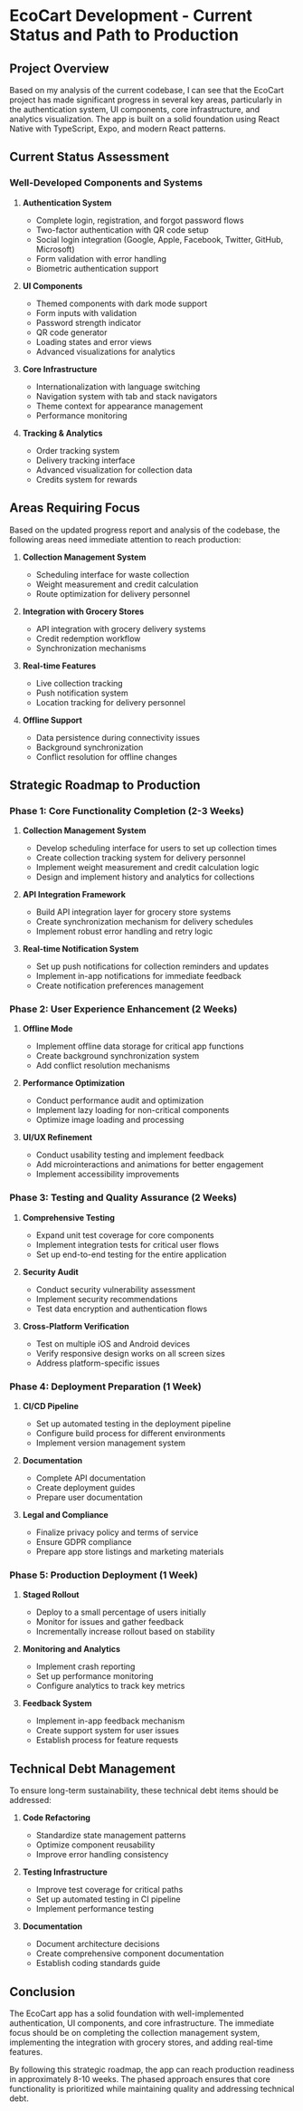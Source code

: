 # EcoCart Development - Current Status and Path to Production

## Project Overview

Based on my analysis of the current codebase, I can see that the EcoCart project has made significant progress in several key areas, particularly in the authentication system, UI components, core infrastructure, and analytics visualization. The app is built on a solid foundation using React Native with TypeScript, Expo, and modern React patterns.

## Current Status Assessment

### Well-Developed Components and Systems

1. **Authentication System**
   - Complete login, registration, and forgot password flows
   - Two-factor authentication with QR code setup
   - Social login integration (Google, Apple, Facebook, Twitter, GitHub, Microsoft)
   - Form validation with error handling
   - Biometric authentication support

2. **UI Components**
   - Themed components with dark mode support
   - Form inputs with validation
   - Password strength indicator
   - QR code generator
   - Loading states and error views
   - Advanced visualizations for analytics

3. **Core Infrastructure**
   - Internationalization with language switching
   - Navigation system with tab and stack navigators
   - Theme context for appearance management
   - Performance monitoring

4. **Tracking & Analytics**
   - Order tracking system
   - Delivery tracking interface
   - Advanced visualization for collection data
   - Credits system for rewards

## Areas Requiring Focus

Based on the updated progress report and analysis of the codebase, the following areas need immediate attention to reach production:

1. **Collection Management System**
   - Scheduling interface for waste collection
   - Weight measurement and credit calculation
   - Route optimization for delivery personnel

2. **Integration with Grocery Stores**
   - API integration with grocery delivery systems
   - Credit redemption workflow
   - Synchronization mechanisms

3. **Real-time Features**
   - Live collection tracking
   - Push notification system
   - Location tracking for delivery personnel

4. **Offline Support**
   - Data persistence during connectivity issues
   - Background synchronization
   - Conflict resolution for offline changes

## Strategic Roadmap to Production

### Phase 1: Core Functionality Completion (2-3 Weeks)

1. **Collection Management System**
   - Develop scheduling interface for users to set up collection times
   - Create collection tracking system for delivery personnel
   - Implement weight measurement and credit calculation logic
   - Design and implement history and analytics for collections

2. **API Integration Framework**
   - Build API integration layer for grocery store systems
   - Create synchronization mechanism for delivery schedules
   - Implement robust error handling and retry logic

3. **Real-time Notification System**
   - Set up push notifications for collection reminders and updates
   - Implement in-app notifications for immediate feedback
   - Create notification preferences management

### Phase 2: User Experience Enhancement (2 Weeks)

1. **Offline Mode**
   - Implement offline data storage for critical app functions
   - Create background synchronization system
   - Add conflict resolution mechanisms

2. **Performance Optimization**
   - Conduct performance audit and optimization
   - Implement lazy loading for non-critical components
   - Optimize image loading and processing

3. **UI/UX Refinement**
   - Conduct usability testing and implement feedback
   - Add microinteractions and animations for better engagement
   - Implement accessibility improvements

### Phase 3: Testing and Quality Assurance (2 Weeks)

1. **Comprehensive Testing**
   - Expand unit test coverage for core components
   - Implement integration tests for critical user flows
   - Set up end-to-end testing for the entire application

2. **Security Audit**
   - Conduct security vulnerability assessment
   - Implement security recommendations
   - Test data encryption and authentication flows

3. **Cross-Platform Verification**
   - Test on multiple iOS and Android devices
   - Verify responsive design works on all screen sizes
   - Address platform-specific issues

### Phase 4: Deployment Preparation (1 Week)

1. **CI/CD Pipeline**
   - Set up automated testing in the deployment pipeline
   - Configure build process for different environments
   - Implement version management system

2. **Documentation**
   - Complete API documentation
   - Create deployment guides
   - Prepare user documentation

3. **Legal and Compliance**
   - Finalize privacy policy and terms of service
   - Ensure GDPR compliance
   - Prepare app store listings and marketing materials

### Phase 5: Production Deployment (1 Week)

1. **Staged Rollout**
   - Deploy to a small percentage of users initially
   - Monitor for issues and gather feedback
   - Incrementally increase rollout based on stability

2. **Monitoring and Analytics**
   - Implement crash reporting
   - Set up performance monitoring
   - Configure analytics to track key metrics

3. **Feedback System**
   - Implement in-app feedback mechanism
   - Create support system for user issues
   - Establish process for feature requests

## Technical Debt Management

To ensure long-term sustainability, these technical debt items should be addressed:

1. **Code Refactoring**
   - Standardize state management patterns
   - Optimize component reusability
   - Improve error handling consistency

2. **Testing Infrastructure**
   - Improve test coverage for critical paths
   - Set up automated testing in CI pipeline
   - Implement performance testing

3. **Documentation**
   - Document architecture decisions
   - Create comprehensive component documentation
   - Establish coding standards guide

## Conclusion

The EcoCart app has a solid foundation with well-implemented authentication, UI components, and core infrastructure. The immediate focus should be on completing the collection management system, implementing the integration with grocery stores, and adding real-time features.

By following this strategic roadmap, the app can reach production readiness in approximately 8-10 weeks. The phased approach ensures that core functionality is prioritized while maintaining quality and addressing technical debt. 